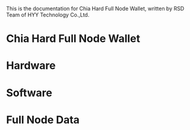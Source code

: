This is the documentation for Chia Hard Full Node Wallet, written by RSD Team of HYY Technology Co.,Ltd.

# Chia Hard Full Node Wallet

# Hardware

# Software

# Full Node Data